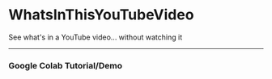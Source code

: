 # WhatsInThisYouTubeVideo
See what's in a YouTube video... without watching it

---

### Google Colab Tutorial/Demo


